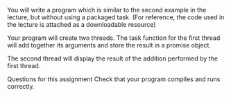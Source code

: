 You will write a program which is similar to the second example in the lecture, but without using a packaged task. (For reference, the code used in the lecture is attached as a downloadable resource)

Your program will create two threads. The task function for the first thread will add together its arguments and store the result in a promise object.

The second thread will display the result of the addition performed by the first thread.

Questions for this assignment
Check that your program compiles and runs correctly.